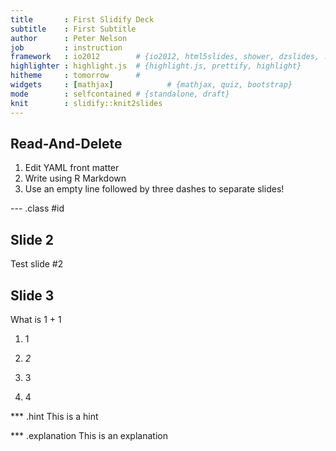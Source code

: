 ```yaml
---
title       : First Slidify Deck
subtitle    : First Subtitle
author      : Peter Nelson
job         : instruction
framework   : io2012        # {io2012, html5slides, shower, dzslides, ...}
highlighter : highlight.js  # {highlight.js, prettify, highlight}
hitheme     : tomorrow      # 
widgets     : [mathjax]            # {mathjax, quiz, bootstrap}
mode        : selfcontained # {standalone, draft}
knit        : slidify::knit2slides
---
```


## Read-And-Delete

1. Edit YAML front matter
2. Write using R Markdown
3. Use an empty line followed by three dashes to separate slides!

--- .class #id 

## Slide 2

Test slide #2

## Slide 3

What is 1 + 1

1. 1

2. _2_

3. 3

4. 4

*** .hint This is a hint

*** .explanation This is an explanation
